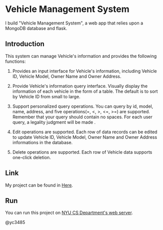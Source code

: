 # Vehicle Management System

I build "Vehicle Management System", a web app that relies upon a MongoDB database and flask.



## Introduction

This system can manage Vehicle's information and provides the following functions:

1. Provides an input interface for Vehicle's information, including Vehicle ID, Vehicle Model, Owner Name and Owner Address.

2. Provide Vehicle's information query interface. Visually display the information of each vehicle in the form of a table. The default is to sort by Vehicle ID from small to large.

3. Support personalized query operations. You can query by id, model, name, address, and five operations(=, <, >, <=, >=) are supported. Remember that your query should contain no spaces. For each user query, a legality judgment will be made .

4. Edit operations are supported. Each row of data records can be edited to update Vehicle ID, Vehicle Model, Owner Name and Owner Address informations in the database.

5. Delete operations are supported. Each row of Vehicle data supports one-click deletion.



## Link

My project can be found in [Here](https://github.com/xxx).



## Run

You can run this project on [NYU CS Department's web server](https://i6.cims.nyu.edu/~xxx).



@yc3485